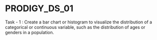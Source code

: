 # PRODIGY_DS_01
Task - 1 : Create a bar chart or histogram to visualize the distribution of a categorical or continuous variable, such as the distribution of ages or genders in a population.
